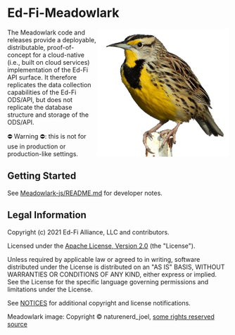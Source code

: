 # Ed-Fi-Meadowlark

<img alt="Meadowlark (c) naturenerd_joel"
 src="images/cropped-meadowlark-cc-by-nc-4.0-naturenerd_joel.png" align="right"
 width="300">

The Meadowlark code and releases provide a deployable, distributable,
proof-of-concept for a cloud-native (i.e., built on cloud services)
implementation of the Ed-Fi API surface. It therefore replicates the data
collection capabilities of the Ed-Fi ODS/API, but does not replicate the
database structure and storage of the ODS/API.

:no_entry: Warning :no_entry:: this is not for use in production or
production-like settings.

## Getting Started

See [Meadowlark-js/README.md](Meadowlark-js/README.md) for developer notes.

## Legal Information

Copyright (c) 2021 Ed-Fi Alliance, LLC and contributors.

Licensed under the [Apache License, Version 2.0](LICENSE) (the "License").

Unless required by applicable law or agreed to in writing, software distributed
under the License is distributed on an "AS IS" BASIS, WITHOUT WARRANTIES OR
CONDITIONS OF ANY KIND, either express or implied. See the License for the
specific language governing permissions and limitations under the License.

See [NOTICES](NOTICES.md) for additional copyright and license notifications.

Meadowlark image: Copyright &copy; naturenerd_joel, [some rights
reserved](http://creativecommons.org/licenses/by-nc/4.0/)
[source](https://www.inaturalist.org/observations/38032376)

